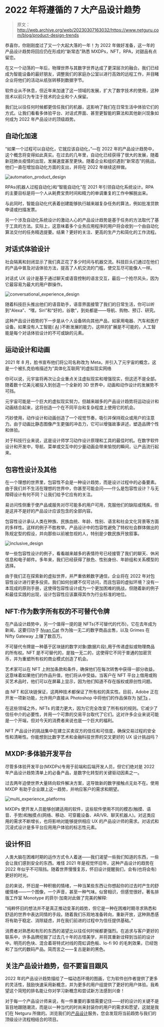 # 2022 年将遵循的 7 大产品设计趋势

> 原文：<http://web.archive.org/web/20230307163032/https://www.netguru.com/blog/product-design-trends>

 恭喜你，你刚刚度过了又一个大起大落的一年！为 2022 年做好准备，这一年的产品设计趋势将回应仍在形成的“新常态”熟悉 MXDPs，NFT，RPA，对甜品有点留恋。

在又一个动荡的一年后，物理世界与其数字世界达成了更深层次的融合。我们已经成为智能设备的最好朋友，调整我们的家庭办公室以进行高效的远程工作，并目睹企业将他们的活动从纸张转移到数据字节。

软件业从不休息，但近年来加速了这一领域的发展，扩大了数字技术的使用，这种技术以前只为专注于技术的企业和个人保留。

我们比以往任何时候都更信任我们的机器，这影响了我们在日常生活中体验它们的方式。让我们看看多体验平台、对话式界面、甚至更智能的算法和其他新兴现象如何成为 2022 年产品设计的顶级趋势。

## 自动化加速

“如果一个过程可以自动化，它就应该自动化，”—在 2022 年的产品设计趋势中，这个概念将变得如此真实。在过去的几年里，自动化已经获得了很大的发展，随着新冠肺炎疫情的出现，发展速度甚至更快。随着企业和组织遇到“新常态”的挑战，他们一直在增加自动化方面的支出，并将在 2022 年继续这样做。

![automation_product_design](img/02ff46c52667b97f31f5915054fe8ab8.png)

RPAs(机器人过程自动化)和“智能自动化”在 2021 年引领自动化系统设计。RPA 的主要目标是将一个人从耗费宝贵时间和精力的单调重复的工作中解脱出来。

与此同时，智能自动化代表着创建能够执行越来越复杂任务的算法，例如批准贷款申请或扫描发票。

另一个涉及自动化系统设计的激动人心的产品设计趋势是基于任务的方法取代了基于工具的方法。实际上，这意味着多个业务应用程序的用户将会收到一个由自动化算法交付的任务精选提要。结果？更好的关注、更高的生产力和简化的工作流程。

## 对话式体验设计

社会隔离和封闭显示了我们真正花了多少时间与机器交流。科技巨头们通过在他们的产品中普及对话体验方法，提高了人机交流的门槛，使交互尽可能像人一样。

对话式 UX 设计是基于通过聊天或语音控制的语言交互，最后一个抢尽风头，因为它最容易为最大的用户群操作。

![conversational_experience_design](img/f3c470984e2b4a6eed2f492b6ab37bb7.png)

随着科技巨头推出他们的语音助手，语音界面接管了我们的日常生活，你可以听到“Alexa”、“嘿，Siri”和“好的，谷歌”，到处都是——导航、购物、预订、研究。

这种产品设计趋势的下一步是从个人设备转向其他产品，如家用电器、汽车和医疗设备。如果没有人工智能( [AI](/web/20221209130528/https://www.netguru.com/blog/artificial-intelligence-ux-design) )不断发展的能力，这样的扩展是不可能的，人工智能是每个对话体验设计的不可或缺的元素。

## 运动设计和动画

2021 年 8 月，脸书宣布他们将公司名称改为 Meta，并引入了元宇宙的概念，这是一个被扎克伯格描述为“具体化互联网”的虚拟现实网络

你可以说，元宇宙将再次让企业重点关注虚拟现实和增强现实，但这还不是全部。随着数十亿美元被投入到创造一个全新的 3D 世界中，动画和动作设计的发展势不可挡。

元宇宙可能是一个巨大的虚拟现实努力，但越来越多的产品设计趋势将运动设计和动画结合起来，这将创造一个在不同平台和复杂程度上使用它的机会。

巧妙使用，动作设计和动画创造了一个视觉节奏，吸引并保持观众或用户的注意力。由于动画比静态图像产生更强的冲击力，它可以增强故事讲述，塑造品牌个性和体验。

对于科技行业来说，这是设计师学习动作设计原理和工具的最佳时机。在数字软件设计和开发中，导航、菜单或交互中的少量动画会带来愉悦的瞬间，让产品流行起来。

## 包容性设计及其他

在一个理想的世界里，包容性不会是一种设计趋势，而是设计过程中的必备要素。由于我们并不生活在理想的世界中，你甚至可能会问——什么是包容性设计？与无障碍设计有何不同？让我们给予它应有的关注。

易访问性侧重于使产品或服务对尽可能多的用户可用，克服他们的缺陷或残疾。但是这并不是好的产品设计应该包含的全部内容。

包容性设计承认人类在种族、民族血统、年龄、性别、语言和社会文化背景等方面的多样性。这样的例子不胜枚举。产品设计中的包容性避免了特权社会群体做出的陈规定型的假设，并向那些以前被忽视的人，特别是少数民族开放叙事。

![inclusive_design](img/5d269ecf9731bbf6dde375061ae3f84b.png)

举一些包容性设计的例子，看看越来越多的表情符号已经接管了我们的聊天、休闲信息和电子邮件。多年来，我们已经获得了肤色、性别身份、年龄组和关系模型的选择。

由于我们正在探索新的虚拟世界，并严重依赖数字通信，企业将在 2022 年对包容性设计进行更多投资。我们如何创建不仅可访问，而且包容的虚拟环境？没有一本现成的原则手册，这使得包容性设计成为一个更加困难的挑战，但随着新的例子和最佳实践的出现，设计包容性应该赢得其作为行业标准的地位。

## NFT:作为数字所有权的不可替代令牌

在产品设计趋势中，另一个值得一提的是 NFTs(不可替代的代币)，它在去年成为新闻，这要归功于 [Nyan Cat](http://web.archive.org/web/20221209130528/https://www.theverge.com/2021/2/18/22287956/nyan-cat-crypto-art-foundation-nft-sale-chris-torres) 作为独一无二的数字商品出售，以及 Grimes 在 Nifty Gateway 上赚了数百万。

不可替代令牌是一种基于区块链的数字对象(数据片段),用于传递虚拟或物理商品的所有权。NFT 是不可替代的，是独一无二的，这使得它不同于普通的加密货币，并为重塑所有权的商业模式创造了机会。

艺术家可以在 NFT 上附加条款和条件，确保他们在每次转售中获得一部分收益，这意味着如果他们的作品升值，他们将从中受益。当客户在 NFT 平台上借用或购买艺术品时，他们可以在屏幕上显示，因为他们知道不存在版权或原创性问题。

由 NFT 和区块链保证，这两种技术都保证了所有权的真实性。目前，Adobe 正在开发一项新功能，允许用户直接从 Photoshop 中将他们的作品保存为 [NFTs](http://web.archive.org/web/20221209130528/https://wersm.com/tag/nfts/) 。

在这些领域之外，NFTs 的潜力更大，因为它完全改变了所有权的规则。它减少了信任中介的必要性，并用一个可靠的交易平台取代了它们。这对许多企业来说可能是一个开端，但对今天的消费者来说也是一个巨大的福利。

NFT 产品设计的挑战集中在建立买卖双方的信任和可信度，确保交易过程的安全性和清晰性。你能想到比数字艺术和金融科技世界的交叉更好的 UX 设计挑战吗？

## MXDP:多体验开发平台

尽管多体验开发平台(MXDPs)专用于前端和后端开发人员，但它们绝对是 2022 年产品设计趋势清单上的必备产品，是数字化转型的关键驱动因素之一。

过去两年迫使世界大量转向软件解决方案，这导致新的数字接触点无处不在。使用 MXDP 有助于企业跟上这一趋势，并响应客户的需求和期望。

![multi_experience_platforms](img/3851aef72a2febb5b9f2cd84b48acd9f.png)

MXDPs 使开发人员能够创建适用的软件，这些软件使用不同的模态(触摸、语音、手势)和触摸点(网络、移动、可穿戴设备、AR/VR、聊天机器人)。对这类应用的需求不断增长，也将影响对能够提供相应 UX 的产品设计师的需求。对话式和沉浸式设计是多平台应用用户体验的标志性元素。

## 设计怀旧

人类大脑在困难时期的运作方式令人着迷——我们渴望一些我们知道的东西，一些会让我们感到安全的东西。难怪 2021 年是视觉怀旧年，这种产品设计的趋势在 2022 年似乎不可阻挡。随着世界慢慢复苏，怀旧设计提醒我们，会有(也将会有)更好的时光。

总的来说，怀旧是一种积极的情绪，一种当某些东西让你想起你的过去时产生的舒缓情绪——一个图像，一个声音，甚至一种气味。似曾相识，但感觉很好。著名排版工作室 Monotype 的菲尔·加南对此做了完美的解释:

“纯粹怀旧的想法并不是真正推动变革的趋势，但它是一种在困难时期寻求熟悉和舒适的世界中表达同情的手段。随着我们乐观地准备转向，重新开放，这种熟悉感将有助于稳定、消除疑虑，并在我们前进的过程中为信任提供基础。”

消费者对熟悉和有形的东西的渴望比以往任何时候都更强烈。在追求与客户更好的联系中，许多品牌挖掘了过去几十年的古怪美学，并将其重新诠释到当前的设计中。明亮的色块、混合着哥特式衬线的霓虹调色板、lo-fi 90 的毛刺效果，已经饱和了当代的数码产品。简而言之——复古是新的黑色。

## 关注产品设计趋势，但不要盲目跟风

2022 年的产品设计趋势描绘了一幅动态环境的图画，它为软件创作者提供了更多的灵活性，鼓励快速采用新概念，并为更多的用户组提供了更好的用户体验。我希望这个简短的排名能让你对学习新概念和尝试新方法感到兴奋！

对于每一个产品设计师来说，有一件重要的事情需要记住——好的设计的关键不是盲目地跟随潮流，而是以一种当代的时尚来封装你的用户的需求和愿望，这就是我们在 Netguru 所做的。浏览我们的[产品设计](http://web.archive.org/web/20221209130528/https://www.netguru.com/services/product-design)服务，您会发现将当前趋势与我们的顶级设计流程相结合的项目。